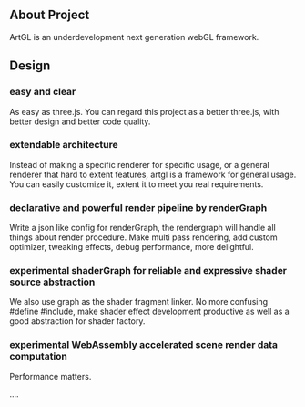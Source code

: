 

## About Project

ArtGL is an underdevelopment next generation webGL framework.

## Design

### easy and clear

As easy as three.js. You can regard this project as a better three.js, with better design and better code quality.

### extendable architecture

Instead of making a specific renderer for specific usage, or a general renderer that hard to extent features, artgl is a  framework for general usage. You can easily customize it, extent it to meet you real requirements.

### declarative and powerful render pipeline by renderGraph

Write a json like config for renderGraph, the rendergraph will handle all things about render procedure. Make multi pass rendering, add custom optimizer, tweaking effects, debug performance, more delightful.

### experimental shaderGraph for reliable and expressive shader source abstraction

We also use graph as the shader fragment linker. No more confusing #define #include, make shader effect development productive as well as a good abstraction for shader factory.

### experimental WebAssembly accelerated scene render data computation 

Performance matters.

....

